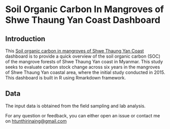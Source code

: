 # Soil Organic Carbon In Mangroves of Shwe Thaung Yan Coast Dashboard
## Introduction
This [Soil organic carbon in mangroves of Shwe Thaung Yan Coast](https://hthirinaing.github.io/) dashboard is to provide a quick overview of the soil organic carbon (SOC) of the mangrove forests of Shwe Thaung Yan coast in Myanmar. This study seeks to evaluate carbon stock change across six years in the mangroves of Shwe Thaung Yan coastal area, where the initial study conducted in 2015. This dashboard is built in R using Rmarkdown framework.

## Data
The input data is obtained from the field sampling and lab analysis.

For any question or feedback, you can either open an issue or contact me on htunthirinaing@gmail.com
